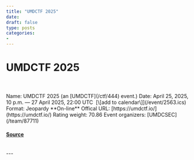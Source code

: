 ```yaml
---
title: "UMDCTF 2025"
date: 
draft: false
type: posts
categories: 
- 
---
```

# UMDCTF 2025

<br/>

<br/>
Name: UMDCTF 2025 (an [UMDCTF](/ctf/444) event.)  
Date: April 25, 2025, 10 p.m. — 27 April 2025, 22:00 UTC  [\[add to calendar\]](/event/2563.ics)  
Format: Jeopardy  
**On-line**  
Offical URL: [https://umdctf.io/](https://umdctf.io/)  
Rating weight: 70.86  
Event organizers: [UMDCSEC](/team/87711)

#### [Source](https://ctftime.org/event/2563)

<br/>
---
